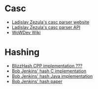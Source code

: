 Casc
=====

 * [Ladislav Zezula's casc parser website](http://www.zezula.net/en/casc/main.html)
 * [Ladislav Zezula's casc parser API](https://github.com/ladislav-zezula/CascLib)
 * [WoWDev Wiki](http://www.pxr.dk/wowdev/wiki/index.php?title=CASC)

Hashing
========

 * [BlizzHash CPP implementation ???](http://aean.net/legacycode/BlizzHash.cpp)
 * [Bob Jenkins' hash C implementation](http://burtleburtle.net/bob/c/lookup3.c)
 * [Bob Jenkins' hash Java implementation](http://www.java2s.com/Code/Java/Development-Class/JenkinsHash.htm)
 * [Bob Jenkins' hash paper](http://burtleburtle.net/bob/hash/doobs.html)